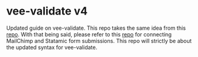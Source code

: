 # vee-validate v4 
Updated guide on vee-validate. This repo takes the same idea from this [repo](https://github.com/nguyntony/mailchimp). With that being said, please refer to this [repo](https://github.com/nguyntony/mailchimp) for connecting MailChimp and Statamic form submissions. This repo will strictly be about the updated syntax for vee-validate. 

